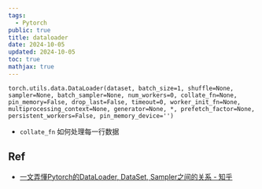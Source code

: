 ```yaml
---
tags:
  - Pytorch
public: true
title: dataloader
date: 2024-10-05
updated: 2024-10-05
toc: true
mathjax: true
---
```


`torch.utils.data.DataLoader(dataset, batch_size=1, shuffle=None, sampler=None, batch_sampler=None, num_workers=0, collate_fn=None, pin_memory=False, drop_last=False, timeout=0, worker_init_fn=None, multiprocessing_context=None, generator=None, *, prefetch_factor=None, persistent_workers=False, pin_memory_device='')`

  + `collate_fn` 如何处理每一行数据



## Ref

  + [一文弄懂Pytorch的DataLoader, DataSet, Sampler之间的关系 - 知乎](https://zhuanlan.zhihu.com/p/76893455)
